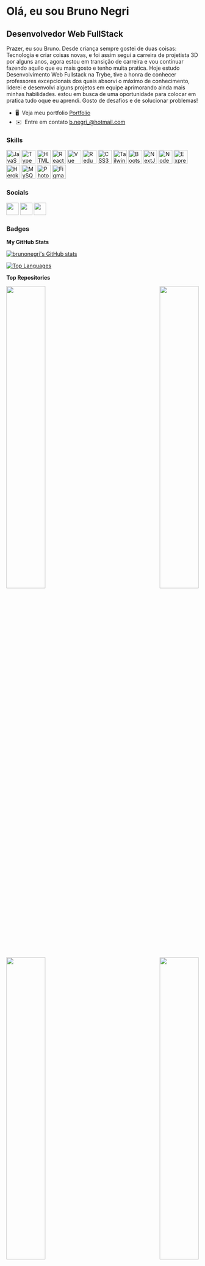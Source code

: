 Olá, eu sou Bruno Negri
============================

Desenvolvedor Web FullStack
-----------------------

Prazer, eu sou Bruno.
Desde criança sempre gostei de duas coisas: Tecnologia e criar coisas novas, e foi assim segui a carreira de projetista 3D por alguns anos, agora estou em transição de carreira e vou continuar fazendo aquilo que eu mais gosto e tenho muita pratica.
Hoje estudo Desenvolvimento Web Fullstack na Trybe, tive a honra de conhecer professores excepcionais dos quais absorvi o máximo de conhecimento, liderei e desenvolvi alguns projetos em equipe aprimorando ainda mais minhas habilidades. estou em busca de uma oportunidade para colocar em pratica tudo oque eu aprendi.
Gosto de desafios e de solucionar problemas!

* 🖥️  Veja meu portfolio [Portfolio](http://https://brunonegri.netlify.app/)
* ✉️  Entre em contato [b.negri\_@hotmail.com](mailto:b.negri_@hotmail.com)

### Skills

<p align="left">
<a href="https://developer.mozilla.org/en-US/docs/Web/JavaScript" target="_blank" rel="noreferrer"><img src="https://raw.githubusercontent.com/danielcranney/readme-generator/main/public/icons/skills/javascript-colored.svg" width="36" height="36" alt="JavaScript" /></a>
<a href="https://www.typescriptlang.org/" target="_blank" rel="noreferrer"><img src="https://raw.githubusercontent.com/danielcranney/readme-generator/main/public/icons/skills/typescript-colored.svg" width="36" height="36" alt="TypeScript" /></a>
<a href="https://developer.mozilla.org/en-US/docs/Glossary/HTML5" target="_blank" rel="noreferrer"><img src="https://raw.githubusercontent.com/danielcranney/readme-generator/main/public/icons/skills/html5-colored.svg" width="36" height="36" alt="HTML5" /></a>
<a href="https://reactjs.org/" target="_blank" rel="noreferrer"><img src="https://raw.githubusercontent.com/danielcranney/readme-generator/main/public/icons/skills/react-colored.svg" width="36" height="36" alt="React" /></a>
<a href="https://vuejs.org/" target="_blank" rel="noreferrer"><img src="https://raw.githubusercontent.com/danielcranney/readme-generator/main/public/icons/skills/vuejs-colored.svg" width="36" height="36" alt="Vue" /></a>
<a href="https://redux.js.org/" target="_blank" rel="noreferrer"><img src="https://raw.githubusercontent.com/danielcranney/readme-generator/main/public/icons/skills/redux-colored.svg" width="36" height="36" alt="Redux" /></a>
<a href="https://www.w3.org/TR/CSS/#css" target="_blank" rel="noreferrer"><img src="https://raw.githubusercontent.com/danielcranney/readme-generator/main/public/icons/skills/css3-colored.svg" width="36" height="36" alt="CSS3" /></a>
<a href="https://tailwindcss.com/" target="_blank" rel="noreferrer"><img src="https://raw.githubusercontent.com/danielcranney/readme-generator/main/public/icons/skills/tailwindcss-colored.svg" width="36" height="36" alt="TailwindCSS" /></a>
<a href="https://getbootstrap.com/" target="_blank" rel="noreferrer"><img src="https://raw.githubusercontent.com/danielcranney/readme-generator/main/public/icons/skills/bootstrap-colored.svg" width="36" height="36" alt="Bootstrap" /></a>
<a href="https://nextjs.org/docs" target="_blank" rel="noreferrer"><img src="https://raw.githubusercontent.com/danielcranney/readme-generator/main/public/icons/skills/nextjs-colored.svg" width="36" height="36" alt="NextJs" /></a>
<a href="https://nodejs.org/en/" target="_blank" rel="noreferrer"><img src="https://raw.githubusercontent.com/danielcranney/readme-generator/main/public/icons/skills/nodejs-colored.svg" width="36" height="36" alt="NodeJS" /></a>
<a href="https://expressjs.com/" target="_blank" rel="noreferrer"><img src="https://raw.githubusercontent.com/danielcranney/readme-generator/main/public/icons/skills/express-colored.svg" width="36" height="36" alt="Express" /></a>
<a href="https://www.heroku.com/" target="_blank" rel="noreferrer"><img src="https://raw.githubusercontent.com/danielcranney/readme-generator/main/public/icons/skills/heroku-colored.svg" width="36" height="36" alt="Heroku" /></a>
<a href="https://www.mysql.com/" target="_blank" rel="noreferrer"><img src="https://raw.githubusercontent.com/danielcranney/readme-generator/main/public/icons/skills/mysql-colored.svg" width="36" height="36" alt="MySQL" /></a>
<a href="https://www.adobe.com/uk/products/photoshop.html" target="_blank" rel="noreferrer"><img src="https://raw.githubusercontent.com/danielcranney/readme-generator/main/public/icons/skills/photoshop-colored.svg" width="36" height="36" alt="Photoshop" /></a>
<a href="https://www.figma.com/" target="_blank" rel="noreferrer"><img src="https://raw.githubusercontent.com/danielcranney/readme-generator/main/public/icons/skills/figma-colored.svg" width="36" height="36" alt="Figma" /></a>
</p>


### Socials

<p align="left"> <a href="https://discord.com/users/154432538557939712" target="_blank" rel="noreferrer"><img src="https://raw.githubusercontent.com/danielcranney/readme-generator/main/public/icons/socials/discord.svg" width="32" height="32" /></a> <a href="https://www.github.com/brunonegri" target="_blank" rel="noreferrer"><img src="https://raw.githubusercontent.com/danielcranney/readme-generator/main/public/icons/socials/github.svg" width="32" height="32" /></a> <a href="https://www.linkedin.com/in/bruno-negri-dev/" target="_blank" rel="noreferrer"><img src="https://raw.githubusercontent.com/danielcranney/readme-generator/main/public/icons/socials/linkedin.svg" width="32" height="32" /></a></p>

### Badges

<b>My GitHub Stats</b>

<a href="http://www.github.com/brunonegri"><img src="https://github-readme-stats.vercel.app/api?username=brunonegri&show_icons=true&hide=&count_private=true&title_color=ffffff&text_color=ffffff&icon_color=14b8a6&bg_color=000000&hide_border=true&show_icons=true" alt="brunonegri's GitHub stats" /></a>

<a href="https://github.com/brunonegri" align="left"><img src="https://github-readme-stats.vercel.app/api/top-langs/?username=brunonegri&langs_count=10&title_color=ffffff&text_color=ffffff&icon_color=14b8a6&bg_color=000000&hide_border=true&locale=en&custom_title=Top%20%Languages" alt="Top Languages" /></a>

<b>Top Repositories</b>

<div width="100%" align="center"><a href="https://github.com/brunonegri/Portfolio-v2.0" align="left"><img align="left" width="45%" src="https://github-readme-stats.vercel.app/api/pin/?username=brunonegri&repo=Portfolio-v2.0&title_color=ffffff&text_color=ffffff&icon_color=14b8a6&bg_color=000000&hide_border=true&locale=en" /></a><a href="https://github.com/brunonegri/App-Recipe-Baratie" align="right"><img align="right" width="45%" src="https://github-readme-stats.vercel.app/api/pin/?username=brunonegri&repo=App-Recipe-Baratie&title_color=ffffff&text_color=ffffff&icon_color=14b8a6&bg_color=000000&hide_border=true&locale=en" /></a></div><br /><br /><br /><br /><br /><br /><br />


<div width="100%" align="center"><a href="https://github.com/brunonegri/BrN-Trybe-Wallet" align="left"><img align="left" width="45%" src="https://github-readme-stats.vercel.app/api/pin/?username=brunonegri&repo=BrN-Trybe-Wallet&title_color=ffffff&text_color=ffffff&icon_color=14b8a6&bg_color=000000&hide_border=true&locale=en" /></a><a href="https://github.com/brunonegri/TriviaGame" align="right"><img align="right" width="45%" src="https://github-readme-stats.vercel.app/api/pin/?username=brunonegri&repo=TriviaGame&title_color=ffffff&text_color=ffffff&icon_color=14b8a6&bg_color=000000&hide_border=true&locale=en" /></a></div>
